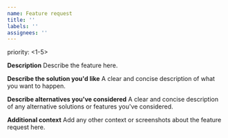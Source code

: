 ```yaml
---
name: Feature request
title: ''
labels: ''
assignees: ''
---
```


priority: <1-5>

**Description**
Describe the feature here.

**Describe the solution you'd like**
A clear and concise description of what you want to happen.

**Describe alternatives you've considered**
A clear and concise description of any alternative solutions or features you've considered.

**Additional context**
Add any other context or screenshots about the feature request here.
